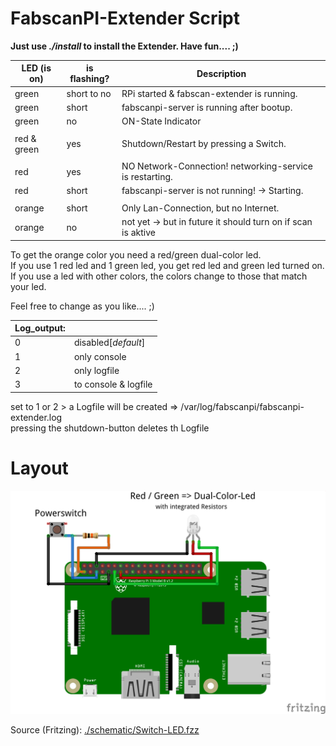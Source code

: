 
#    FabscanPI-Extender Script

**Just use _./install_ to install the Extender. Have fun.... ;)**

| LED (is on) | is flashing? | Description |
|---|---|---|
| green         |   short to no | RPi started & fabscan-extender is running.                      |
| green         |   short       | fabscanpi-server is running after bootup.                       |
| green         |   no          | ON-State Indicator                                              |
|               |               |                                                                 |
| red & green   |   yes         | Shutdown/Restart by pressing a Switch.                          |
|               |               |                                                                 |
| red           |   yes         | NO Network-Connection! networking-service is restarting.        |
| red           |   short       | fabscanpi-server is not running! -> Starting.                   |
|               |               |                                                                 |
| orange        |   short       | Only Lan-Connection, but no Internet.                           |
| orange        |   no          | not yet -> but in future it should turn on if scan is aktive    |


<p>To get the orange color you need a red/green dual-color led. <br>
If you use 1 red led and 1 green led, you get red led and green led turned on. <br>
If you use a led with other colors, the colors change to those that match your led.</p>

Feel free to change as you like.... ;)

|**Log_output:**|                      |
|---------------|----------------------|
| 0             | disabled[_default_]    |
| 1             | only console         |
| 2             | only logfile         |
| 3             | to console & logfile |
<p>set to 1 or 2 > a Logfile will be created => /var/log/fabscanpi/fabscanpi-extender.log <br>
pressing the shutdown-button deletes th Logfile </p>

# Layout
<img src="./schematic/Switch-LED.png" />

Source (Fritzing): [./schematic/Switch-LED.fzz](./schematic/Switch-LED.fzz)



